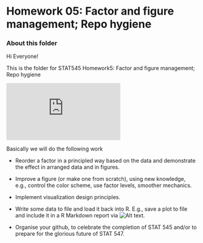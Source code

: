 Homework 05: Factor and figure management; Repo hygiene
=====================

### About this folder
Hi Everyone!

This is the folder for STAT545 Homework5: Factor and figure management; Repo hygiene


![Direct Link to the File](https://github.com/arthursunbao/STAT545-Homework/blob/master/hw04/Tidy_data_and_joins.md "Direct Link to the File")

Basically we will do the following work

- Reorder a factor in a principled way based on the data and demonstrate the effect in arranged data and in figures.

- Improve a figure (or make one from scratch), using new knowledge, e.g., control the color scheme, use factor levels, smoother mechanics.
- Implement visualization design principles.

- Write some data to file and load it back into R. E.g., save a plot to file and include it in a R Markdown report via ![Alt text](/path/to/img.png).

- Organise your github, to celebrate the completion of STAT 545 and/or to prepare for the glorious future of STAT 547.
